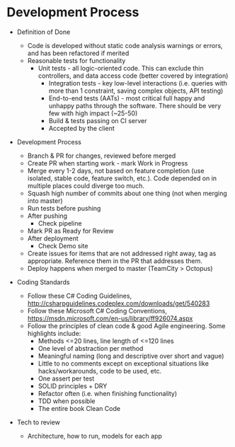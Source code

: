 # Development Process

* Definition of Done
  - Code is developed without static code analysis warnings or errors, and has been refactored if merited
  - Reasonable tests for functionality 
    - Unit tests - all logic-oriented code. This can exclude thin controllers, and data access code (better covered by integration)
	  - Integration tests - key low-level interactions (i.e. queries with more than 1 constraint, saving complex objects, API testing)
	  - End-to-end tests (AATs) - most critical full happy and unhappy paths through the software. There should be very few with high impact (~25-50)
	  - Build & tests passing on CI server
	  - Accepted by the client

* Development Process
  - Branch & PR for changes, reviewed before merged
  - Create PR when starting work - mark Work in Progress 
  - Merge every 1-2 days, not based on feature completion (use isolated, stable code, feature switch, etc.). Code depended on in multiple places could diverge too much. 
  - Squash high number of commits about one thing (not when merging into master) 
  - Run tests before pushing 
  - After pushing
	  - Check pipeline 
  - Mark PR as Ready for Review 
  - After deployment
	  - Check Demo site 
  - Create issues for items that are not addressed right away, tag as appropriate. Reference them in the PR that addresses them.  
  - Deploy happens when merged to master (TeamCity > Octopus)

* Coding Standards 
  - Follow these C# Coding Guidelines, http://csharpguidelines.codeplex.com/downloads/get/540283
  - Follow these Microsoft C# Coding Conventions, https://msdn.microsoft.com/en-us/library/ff926074.aspx
  - Follow the principles of clean code & good Agile engineering. Some highlights include:
    - Methods <=20 lines, line length of <=120 lines
    - One level of abstraction per method 
    - Meaningful naming (long and descriptive over short and vague)
    - Little to no comments except on exceptional situations like hacks/workarounds, code to be used, etc.
    - One assert per test 
    - SOLID principles + DRY
    - Refactor often (i.e. when finishing functionality)
    - TDD when possible  
    - The entire book Clean Code 
 
* Tech to review
  - Architecture, how to run, models for each app
    